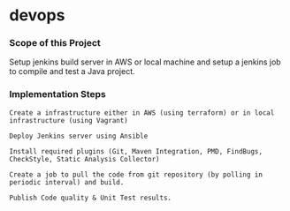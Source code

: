 # devops

### Scope of this Project

  Setup jenkins build server in AWS or local machine and setup a jenkins job to compile and test a Java project.

### Implementation Steps

```
Create a infrastructure either in AWS (using terraform) or in local infrastructure (using Vagrant)
```
```
Deploy Jenkins server using Ansible
```
```
Install required plugins (Git, Maven Integration, PMD, FindBugs, CheckStyle, Static Analysis Collector)
```
```
Create a job to pull the code from git repository (by polling in periodic interval) and build.
```
```
Publish Code quality & Unit Test results.
```
